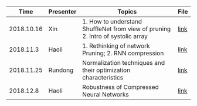 Time | Presenter| Topics | File 
------------ | ------------- | --- |-----
2018.10.16 | Xin | 1. How to understand ShuffleNet from view of pruning 2. Intro of systolic array | [link](https://github.com/compression-friendlies/Paper-Collection-of-Efficient-ML/blob/master/slides/Dyn-Part-Pruning.pdf)
2018.11.3 | Haoli | 1. Rethinking of network Pruning; 2. RNN compression | [link](https://github.com/compression-friendlies/Paper-Collection-of-Efficient-ML/blob/master/slides/11-3-rethinking&rnn.pptx)
2018.11.25 | Rundong | Normalization techniques and their optimization characteristics | [link](slides/Rundong-About_BN-Nov.25.pptx)
2018.12.8 | Haoli | Robustness of Compressed Neural Networks | [link](https://github.com/compression-friendlies/Paper-Collection-of-Efficient-ML/blob/master/slides/haoli-12-8.pptx)
